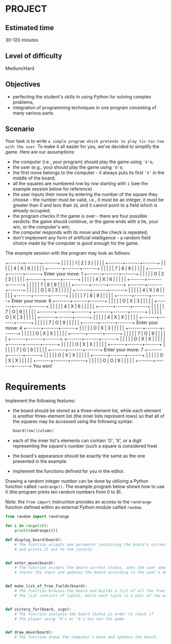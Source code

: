 # PROJECT
## Estimated time
30-120 minutes

## Level of difficulty
Medium/Hard

## Objectives
  - perfecting the student's skills in using Python for solving complex problems,
  - integration of programming techniques in one program consisting of many various parts.

## Scenario
Your task is to write `a simple program which pretends to play tic-tac-toe with the user`. To make it all easier for you, we've decided to simplify the game. Here are our assumptions:

  - the computer (i.e., your program) should play the game using `'X'`s;
  - the user (e.g., you) should play the game using `'O'`s;
  - the first move belongs to the computer - it always puts its first `'X'` in the middle of the board;
  - all the squares are numbered row by row starting with `1` (see the example session below for reference)
  - the user inputs their move by entering the number of the square they choose - the number must be valid, i.e., it must be an integer, it must be greater than 0 and less than `10`, and it cannot point to a field which is already occupied;
  - the program checks if the game is over - there are four possible verdicts: the game should continue, or the game ends with a tie, your win, or the computer's win;
  - the computer responds with its move and the check is repeated;
  - don't implement any form of artificial intelligence - a random field choice made by the computer is good enough for the game.

The example session with the program may look as follows:

+-------+-------+-------+
|       |       |       |
|   1   |   2   |   3   |
|       |       |       |
+-------+-------+-------+
|       |       |       |
|   4   |   X   |   6   |
|       |       |       |
+-------+-------+-------+
|       |       |       |
|   7   |   8   |   9   |
|       |       |       |
+-------+-------+-------+
Enter your move: 1
+-------+-------+-------+
|       |       |       |
|   O   |   2   |   3   |
|       |       |       |
+-------+-------+-------+
|       |       |       |
|   4   |   X   |   6   |
|       |       |       |
+-------+-------+-------+
|       |       |       |
|   7   |   8   |   9   |
|       |       |       |
+-------+-------+-------+
+-------+-------+-------+
|       |       |       |
|   O   |   X   |   3   |
|       |       |       |
+-------+-------+-------+
|       |       |       |
|   4   |   X   |   6   |
|       |       |       |
+-------+-------+-------+
|       |       |       |
|   7   |   8   |   9   |
|       |       |       |
+-------+-------+-------+
Enter your move: 8
+-------+-------+-------+
|       |       |       |
|   O   |   X   |   3   |
|       |       |       |
+-------+-------+-------+
|       |       |       |
|   4   |   X   |   6   |
|       |       |       |
+-------+-------+-------+
|       |       |       |
|   7   |   O   |   9   |
|       |       |       |
+-------+-------+-------+
+-------+-------+-------+
|       |       |       |
|   O   |   X   |   3   |
|       |       |       |
+-------+-------+-------+
|       |       |       |
|   4   |   X   |   X   |
|       |       |       |
+-------+-------+-------+
|       |       |       |
|   7   |   O   |   9   |
|       |       |       |
+-------+-------+-------+
Enter your move: 4
+-------+-------+-------+
|       |       |       |
|   O   |   X   |   3   |
|       |       |       |
+-------+-------+-------+
|       |       |       |
|   O   |   X   |   X   |
|       |       |       |
+-------+-------+-------+
|       |       |       |
|   7   |   O   |   9   |
|       |       |       |
+-------+-------+-------+
+-------+-------+-------+
|       |       |       |
|   O   |   X   |   X   |
|       |       |       |
+-------+-------+-------+
|       |       |       |
|   O   |   X   |   X   |
|       |       |       |
+-------+-------+-------+
|       |       |       |
|   7   |   O   |   9   |
|       |       |       |
+-------+-------+-------+
Enter your move: 7
+-------+-------+-------+
|       |       |       |
|   O   |   X   |   X   |
|       |       |       |
+-------+-------+-------+
|       |       |       |
|   O   |   X   |   X   |
|       |       |       |
+-------+-------+-------+
|       |       |       |
|   O   |   O   |   9   |
|       |       |       |
+-------+-------+-------+
You won!

# Requirements
Implement the following features:

  - the board should be stored as a three-element list, while each element is another three-element list (the inner lists represent rows) so that all of the squares may be accessed using the following syntax:
    ```s
    board[row][column]
    ```

  - each of the inner list's elements can contain 'O', 'X', or a digit representing the square's number (such a square is considered free)
  - the board's appearance should be exactly the same as the one presented in the example.
  - implement the functions defined for you in the editor.

Drawing a random integer number can be done by utilizing a Python function called `randrange()`. The example program below shows how to use it (the program prints ten random numbers from 0 to 8).

Note: the `from-import` instruction provides an access to the `randrange` function defined within an external Python module callled `random`.
```py
from random import randrange

for i in range(10):
    print(randrange(8))
```

```py
def display_board(board):
    # The function accepts one parameter containing the board's current status
    # and prints it out to the console.


def enter_move(board):
    # The function accepts the board current status, asks the user about their move, 
    # checks the input and updates the board according to the user's decision.


def make_list_of_free_fields(board):
    # The function browses the board and builds a list of all the free squares; 
    # the list consists of tuples, while each tuple is a pair of row and column numbers.


def victory_for(board, sign):
    # The function analyzes the board status in order to check if 
    # the player using 'O's or 'X's has won the game


def draw_move(board):
    # The function draws the computer's move and updates the board.

```